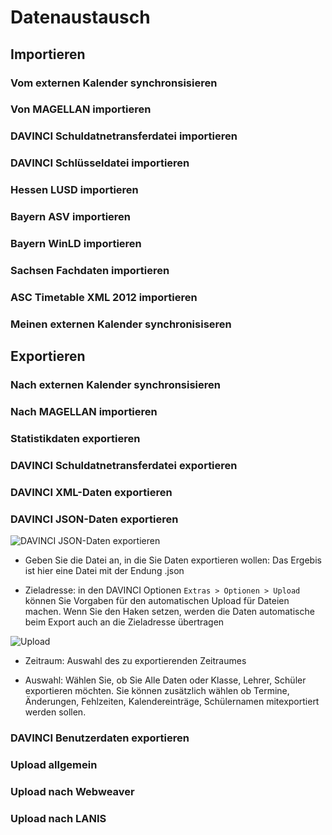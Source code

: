 # Datenaustausch

## Importieren

### Vom externen Kalender synchronsisieren

### Von MAGELLAN importieren

### DAVINCI Schuldatnetransferdatei importieren

### DAVINCI Schlüsseldatei importieren

### Hessen LUSD importieren

### Bayern ASV importieren

### Bayern WinLD importieren

### Sachsen Fachdaten importieren

### ASC Timetable XML 2012 importieren

### Meinen externen Kalender synchronisiseren

## Exportieren

### Nach externen Kalender synchronsisieren

### Nach MAGELLAN importieren

### Statistikdaten exportieren

### DAVINCI Schuldatnetransferdatei exportieren

### DAVINCI XML-Daten exportieren

### DAVINCI JSON-Daten exportieren

![DAVINCI JSON-Daten exportieren](/assets/images/Datenaustausch/export1.png)

* Geben Sie die Datei an, in die Sie Daten exportieren wollen: Das Ergebis ist hier eine Datei mit der Endung .json

* Zieladresse: in den DAVINCI Optionen `Extras > Optionen > Upload` können Sie Vorgaben für den automatischen Upload für Dateien machen. Wenn Sie den Haken setzen, werden die Daten automatische beim Export auch an die Zieladresse übertragen

![Upload](/assets/images/Datenaustausch/export2.png)

* Zeitraum: Auswahl des zu exportierenden Zeitraumes

* Auswahl: Wählen Sie, ob Sie Alle Daten oder Klasse, Lehrer, Schüler exportieren möchten. Sie können zusätzlich wählen ob Termine, Änderungen, Fehlzeiten, Kalendereinträge, Schülernamen mitexportiert werden sollen.

### DAVINCI Benutzerdaten exportieren

### Upload allgemein

### Upload nach Webweaver

### Upload nach LANIS

